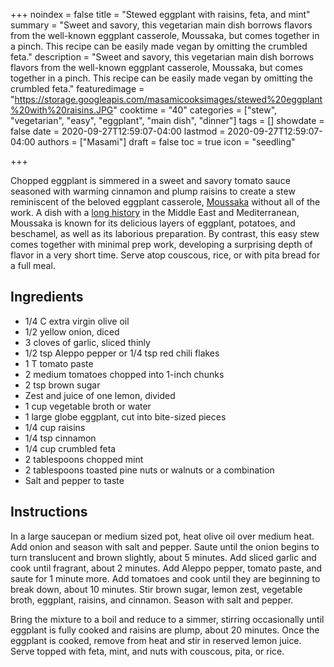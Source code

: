+++
noindex = false
title = "Stewed eggplant with raisins, feta, and mint"
summary = "Sweet and savory, this vegetarian main dish borrows flavors from the well-known eggplant casserole, Moussaka, but comes together in a pinch. This recipe can be easily made vegan by omitting the crumbled feta."
description = "Sweet and savory, this vegetarian main dish borrows flavors from the well-known eggplant casserole, Moussaka, but comes together in a pinch. This recipe can be easily made vegan by omitting the crumbled feta."
featuredimage = "https://storage.googleapis.com/masamicooksimages/stewed%20eggplant%20with%20raisins.JPG"
cooktime = "40"
categories = ["stew", "vegetarian", "easy", "eggplant", "main dish", "dinner"]
tags = []
showdate = false
date = 2020-09-27T12:59:07-04:00
lastmod = 2020-09-27T12:59:07-04:00
authors = ["Masami"]
draft = false
toc = true
icon = "seedling"

+++

Chopped eggplant is simmered in a sweet and savory tomato sauce seasoned with warming cinnamon and plump raisins to create a stew reminiscent of the beloved eggplant casserole, [Moussaka](https://cooking.nytimes.com/recipes/1813-moussaka) without all of the work. A dish with a [long history](https://en.wikipedia.org/wiki/Moussaka) in the Middle East and Mediterranean, Moussaka is known for its delicious layers of eggplant, potatoes, and beschamel, as well as its laborious preparation. By contrast, this easy stew comes together with minimal prep work, developing a surprising depth of flavor in a very short time. Serve atop couscous, rice, or with pita bread for a full meal.

## Ingredients
- 1/4 C extra virgin olive oil
- 1/2 yellow onion, diced
- 3 cloves of garlic, sliced thinly
- 1/2 tsp Aleppo pepper or 1/4 tsp red chili flakes
- 1 T tomato paste
- 2 medium tomatoes chopped into 1-inch chunks
- 2 tsp brown sugar
- Zest and juice of one lemon, divided
- 1 cup vegetable broth or water
- 1 large globe eggplant, cut into bite-sized pieces
- 1/4 cup raisins
- 1/4 tsp cinnamon
- 1/4 cup crumbled feta
- 2 tablespoons chopped mint
- 2 tablespoons toasted pine nuts or walnuts or a combination
- Salt and pepper to taste

## Instructions
In a large saucepan or medium sized pot, heat olive oil over medium heat. Add onion and season with salt and pepper. Saute until the onion begins to turn translucent and brown slightly, about 5 minutes. Add sliced garlic and cook until fragrant, about 2 minutes. Add Aleppo pepper, tomato paste, and saute for 1 minute more. Add tomatoes and cook until they are beginning to break down, about 10 minutes. Stir brown sugar, lemon zest, vegetable broth, eggplant, raisins, and cinnamon. Season with salt and pepper.

Bring the mixture to a boil and reduce to a simmer, stirring occasionally until eggplant is fully cooked and raisins are plump, about 20 minutes. Once the eggplant is cooked, remove from heat and stir in reserved lemon juice. Serve topped with feta, mint, and nuts with couscous, pita, or rice.

